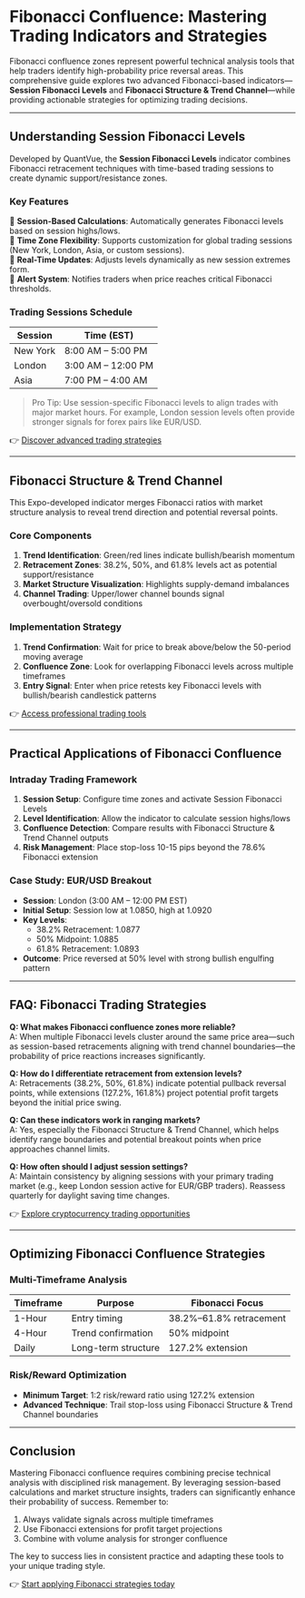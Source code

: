 # Fibonacci Confluence: Mastering Trading Indicators and Strategies  

Fibonacci confluence zones represent powerful technical analysis tools that help traders identify high-probability price reversal areas. This comprehensive guide explores two advanced Fibonacci-based indicators—**Session Fibonacci Levels** and **Fibonacci Structure & Trend Channel**—while providing actionable strategies for optimizing trading decisions.  

---

## Understanding Session Fibonacci Levels  

Developed by QuantVue, the **Session Fibonacci Levels** indicator combines Fibonacci retracement techniques with time-based trading sessions to create dynamic support/resistance zones.  

### Key Features  
🔹 **Session-Based Calculations**: Automatically generates Fibonacci levels based on session highs/lows.  
🔹 **Time Zone Flexibility**: Supports customization for global trading sessions (New York, London, Asia, or custom sessions).  
🔹 **Real-Time Updates**: Adjusts levels dynamically as new session extremes form.  
🔹 **Alert System**: Notifies traders when price reaches critical Fibonacci thresholds.  

### Trading Sessions Schedule  
| Session      | Time (EST)         |  
|--------------|--------------------|  
| New York     | 8:00 AM – 5:00 PM  |  
| London       | 3:00 AM – 12:00 PM |  
| Asia         | 7:00 PM – 4:00 AM  |  

> Pro Tip: Use session-specific Fibonacci levels to align trades with major market hours. For example, London session levels often provide stronger signals for forex pairs like EUR/USD.  

👉 [Discover advanced trading strategies](https://bit.ly/okx-bonus)  

---

## Fibonacci Structure & Trend Channel  

This Expo-developed indicator merges Fibonacci ratios with market structure analysis to reveal trend direction and potential reversal points.  

### Core Components  
1. **Trend Identification**: Green/red lines indicate bullish/bearish momentum  
2. **Retracement Zones**: 38.2%, 50%, and 61.8% levels act as potential support/resistance  
3. **Market Structure Visualization**: Highlights supply-demand imbalances  
4. **Channel Trading**: Upper/lower channel bounds signal overbought/oversold conditions  

### Implementation Strategy  
1. **Trend Confirmation**: Wait for price to break above/below the 50-period moving average  
2. **Confluence Zone**: Look for overlapping Fibonacci levels across multiple timeframes  
3. **Entry Signal**: Enter when price retests key Fibonacci levels with bullish/bearish candlestick patterns  

👉 [Access professional trading tools](https://bit.ly/okx-bonus)  

---

## Practical Applications of Fibonacci Confluence  

### Intraday Trading Framework  
1. **Session Setup**: Configure time zones and activate Session Fibonacci Levels  
2. **Level Identification**: Allow the indicator to calculate session highs/lows  
3. **Confluence Detection**: Compare results with Fibonacci Structure & Trend Channel outputs  
4. **Risk Management**: Place stop-loss 10-15 pips beyond the 78.6% Fibonacci extension  

### Case Study: EUR/USD Breakout  
- **Session**: London (3:00 AM – 12:00 PM EST)  
- **Initial Setup**: Session low at 1.0850, high at 1.0920  
- **Key Levels**:  
  - 38.2% Retracement: 1.0877  
  - 50% Midpoint: 1.0885  
  - 61.8% Retracement: 1.0893  
- **Outcome**: Price reversed at 50% level with strong bullish engulfing pattern  

---

## FAQ: Fibonacci Trading Strategies  

**Q: What makes Fibonacci confluence zones more reliable?**  
A: When multiple Fibonacci levels cluster around the same price area—such as session-based retracements aligning with trend channel boundaries—the probability of price reactions increases significantly.  

**Q: How do I differentiate retracement from extension levels?**  
A: Retracements (38.2%, 50%, 61.8%) indicate potential pullback reversal points, while extensions (127.2%, 161.8%) project potential profit targets beyond the initial price swing.  

**Q: Can these indicators work in ranging markets?**  
A: Yes, especially the Fibonacci Structure & Trend Channel, which helps identify range boundaries and potential breakout points when price approaches channel limits.  

**Q: How often should I adjust session settings?**  
A: Maintain consistency by aligning sessions with your primary trading market (e.g., keep London session active for EUR/GBP traders). Reassess quarterly for daylight saving time changes.  

👉 [Explore cryptocurrency trading opportunities](https://bit.ly/okx-bonus)  

---

## Optimizing Fibonacci Confluence Strategies  

### Multi-Timeframe Analysis  
| Timeframe | Purpose                     | Fibonacci Focus     |  
|-----------|-----------------------------|---------------------|  
| 1-Hour    | Entry timing                | 38.2%–61.8% retracement |  
| 4-Hour    | Trend confirmation          | 50% midpoint        |  
| Daily     | Long-term structure          | 127.2% extension    |  

### Risk/Reward Optimization  
- **Minimum Target**: 1:2 risk/reward ratio using 127.2% extension  
- **Advanced Technique**: Trail stop-loss using Fibonacci Structure & Trend Channel boundaries  

---

## Conclusion  

Mastering Fibonacci confluence requires combining precise technical analysis with disciplined risk management. By leveraging session-based calculations and market structure insights, traders can significantly enhance their probability of success. Remember to:  
1. Always validate signals across multiple timeframes  
2. Use Fibonacci extensions for profit target projections  
3. Combine with volume analysis for stronger confluence  

The key to success lies in consistent practice and adapting these tools to your unique trading style.  

👉 [Start applying Fibonacci strategies today](https://bit.ly/okx-bonus)  
